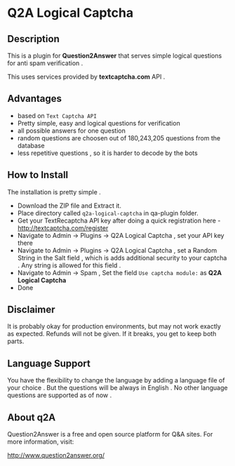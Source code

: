 # Q2A Logical Captcha

## Description

This is a plugin for **Question2Answer** that serves simple logical questions for anti spam verification . 

This uses services provided by **textcaptcha.com** API . 

## Advantages 

- based on `Text Captcha API` 
- Pretty simple, easy and logical questions for verification
- all possible answers for one question 
- random questions are choosen out of 180,243,205 questions from the database 
- less repetitive questions , so it is harder to decode by the bots 

## How to Install

The installation is pretty simple . 
- Download the ZIP file and Extract it.
- Place directory called `q2a-logical-captcha` in qa-plugin folder.
- Get your TextRecaptcha API key after doing a quick registration here - http://textcaptcha.com/register
- Navigate to Admin -> Plugins -> Q2A Logical Captcha , set your API key there 
- Navigate to Admin -> Plugins -> Q2A Logical Captcha , set a Random String in the Salt field , which is adds additional security to your captcha . Any string is allowed for this field . 
- Navigate to Admin -> Spam , Set the field `Use captcha module:` as **Q2A Logical Captcha**
- Done


## Disclaimer

It is probably okay for production environments, but may not work exactly as expected.  Refunds will not be given.  If it breaks, you get to keep both parts.

## Language Support

You have the flexibility to change the language by adding a language file of your choice . But the questions will be always in English . No other language questions are supported as of now . 

## About q2A

Question2Answer is a free and open source platform for Q&A sites. For more information, visit:

http://www.question2answer.org/

